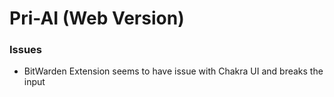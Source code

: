 # Pri-AI (Web Version)

### Issues

- BitWarden Extension seems to have issue with Chakra UI and breaks the input
